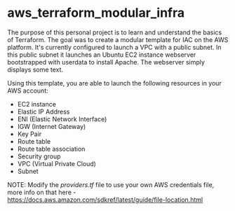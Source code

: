 # aws_terraform_modular_infra
The purpose of this personal project is to learn and understand the basics of Terraform. The goal was to create a modular template for IAC on the AWS platform.
It's currently configured to launch a VPC with a public subnet. In this public subnet it launches an Ubuntu EC2 instance webserver bootstrapped with userdata to install Apache. 
The webserver simply displays some text. 

Using this template, you are able to launch the following resources in your AWS account:
* EC2 instance
* Elastic IP Address
* ENI (Elastic Network Interface)
* IGW (Internet Gateway)
* Key Pair 
* Route table
* Route table association
* Security group
* VPC (Virtual Private Cloud)
* Subnet 

NOTE:
Modify the *providers.tf* file to use your own AWS credentials file, more info on that here - https://docs.aws.amazon.com/sdkref/latest/guide/file-location.html
